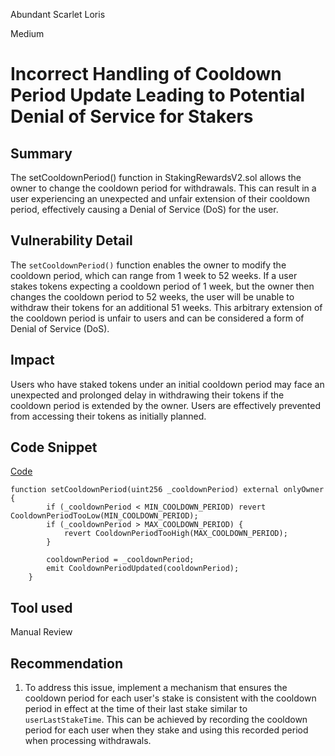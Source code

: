 Abundant Scarlet Loris

Medium

# Incorrect Handling of Cooldown Period Update Leading to Potential Denial of Service for Stakers

## Summary
The setCooldownPeriod() function in StakingRewardsV2.sol allows the owner to change the cooldown period for withdrawals. This can result in a user experiencing an unexpected and unfair extension of their cooldown period, effectively causing a Denial of Service (DoS) for the user.

## Vulnerability Detail
The `setCooldownPeriod()` function enables the owner to modify the cooldown period, which can range from 1 week to 52 weeks. If a user stakes tokens expecting a cooldown period of 1 week, but the owner then changes the cooldown period to 52 weeks, the user will be unable to withdraw their tokens for an additional 51 weeks. This arbitrary extension of the cooldown period is unfair to users and can be considered a form of Denial of Service (DoS).

## Impact
Users who have staked tokens under an initial cooldown period may face an unexpected and prolonged delay in withdrawing their tokens if the cooldown period is extended by the owner. Users are effectively prevented from accessing their tokens as initially planned.

## Code Snippet
[Code](https://github.com/sherlock-audit/2024-07-kwenta-staking-contracts/blob/main/token/contracts/StakingRewardsV2.sol#L678)

```solidity
function setCooldownPeriod(uint256 _cooldownPeriod) external onlyOwner {
        if (_cooldownPeriod < MIN_COOLDOWN_PERIOD) revert CooldownPeriodTooLow(MIN_COOLDOWN_PERIOD);
        if (_cooldownPeriod > MAX_COOLDOWN_PERIOD) {
            revert CooldownPeriodTooHigh(MAX_COOLDOWN_PERIOD);
        }

        cooldownPeriod = _cooldownPeriod;
        emit CooldownPeriodUpdated(cooldownPeriod);
    }
```

## Tool used

Manual Review

## Recommendation

1. To address this issue, implement a mechanism that ensures the cooldown period for each user's stake is consistent with the cooldown period in effect at the time of their last stake similar to `userLastStakeTime`. This can be achieved by recording the cooldown period for each user when they stake and using this recorded period when processing withdrawals. 